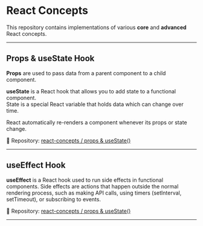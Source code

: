 # React Concepts

This repository contains implementations of various **core** and **advanced** React concepts.

---

## Props & useState Hook

**Props** are used to pass data from a parent component to a child component.  

**useState** is a React hook that allows you to add state to a functional component.  
State is a special React variable that holds data which can change over time.  

React automatically re-renders a component whenever its props or state change.

🔗 Repository: [react-concepts / props & useState()](https://github.com/vmanidev/react-concepts/tree/main/react-todo)

---

## useEffect Hook 

**useEffect** is a React hook used to run side effects in functional components. Side effects are actions that happen outside the normal rendering process, such as making API calls, using timers (setInterval, setTimeout), or subscribing to events.

🔗 Repository: [react-concepts / props & useState()](https://github.com/vmanidev/react-concepts/tree/main/react-countdown)

---